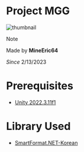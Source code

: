 # Project MGG
![thumbnail](https://i.imgur.com/GCALTOi.png)

 > [!NOTE]
 > Made by **MineEric64**
> 
*Since* 2/13/2023

# Prerequisites
- [Unity 2022.3.11f1](unityhub://2022.3.11f1/d00248457e15)

# Library Used
- [SmartFormat.NET-Korean](https://github.com/what-studio/SmartFormat.NET-Korean)
